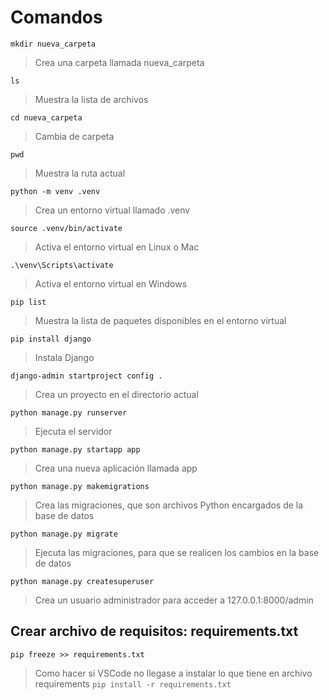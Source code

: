 # Comandos

`mkdir nueva_carpeta`

> Crea una carpeta llamada nueva_carpeta

`ls`

> Muestra la lista de archivos

`cd nueva_carpeta`

> Cambia de carpeta

`pwd`

> Muestra la ruta actual

`python -m venv .venv`

> Crea un entorno virtual llamado .venv

`source .venv/bin/activate`

> Activa el entorno virtual en Linux o Mac

`.\venv\Scripts\activate`

> Activa el entorno virtual en Windows

`pip list`

> Muestra la lista de paquetes disponibles en el entorno virtual

`pip install django`

> Instala Django

`django-admin startproject config .`

> Crea un proyecto en el directorio actual

`python manage.py runserver`

> Ejecuta el servidor

`python manage.py startapp app`

> Crea una nueva aplicación llamada app

`python manage.py makemigrations`

> Crea las migraciones, que son archivos Python encargados de la base de datos

`python manage.py migrate`

> Ejecuta las migraciones, para que se realicen los cambios en la base de datos

`python manage.py createsuperuser`

> Crea un usuario administrador para acceder a 127.0.0.1:8000/admin

## Crear archivo de requisitos: requirements.txt

`pip freeze >> requirements.txt`

> Como hacer si VSCode no llegase a instalar lo que tiene en archivo requirements
`pip install -r requirements.txt` 